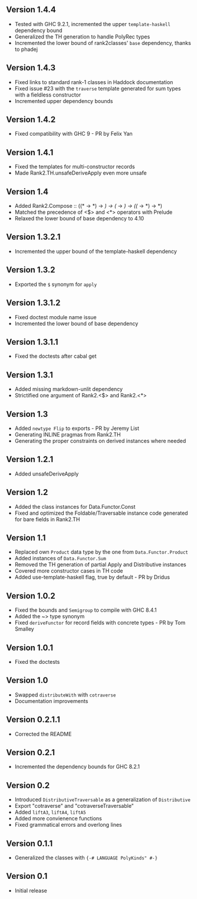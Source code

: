 Version 1.4.4
---------------
* Tested with GHC 9.2.1, incremented the upper `template-haskell` dependency bound
* Generalized the TH generation to handle PolyRec types
* Incremented the lower bound of rank2classes' `base` dependency, thanks to phadej

Version 1.4.3
---------------
* Fixed links to standard rank-1 classes in Haddock documentation
* Fixed issue #23 with the `traverse` template generated for sum types with a fieldless constructor
* Incremented upper dependency bounds

Version 1.4.2
---------------
* Fixed compatibility with GHC 9 - PR by Felix Yan

Version 1.4.1
---------------
* Fixed the templates for multi-constructor records
* Made Rank2.TH.unsafeDeriveApply even more unsafe

Version 1.4
---------------
* Added Rank2.Compose :: ((* -> *) -> *) -> (* -> *) -> ((* -> *) -> *)
* Matched the precedence of <$> and <*> operators with Prelude
* Relaxed the lower bound of base dependency to 4.10

Version 1.3.2.1
---------------
* Incremented the upper bound of the template-haskell dependency

Version 1.3.2
---------------
* Exported the `$` synonym for `apply`

Version 1.3.1.2
---------------
* Fixed doctest module name issue
* Incremented the lower bound of base dependency

Version 1.3.1.1
---------------
* Fixed the doctests after cabal get

Version 1.3.1
---------------
* Added missing markdown-unlit dependency
* Strictified one argument of Rank2.<$> and Rank2.<*>

Version 1.3
---------------
* Added `newtype Flip` to exports - PR by Jeremy List
* Generating INLINE pragmas from Rank2.TH
* Generating the proper constraints on derived instances where needed

Version 1.2.1
---------------
* Added unsafeDeriveApply

Version 1.2
---------------
* Added the class instances for Data.Functor.Const
* Fixed and optimized the Foldable/Traversable instance code generated for bare fields in Rank2.TH

Version 1.1
---------------
* Replaced own `Product` data type by the one from `Data.Functor.Product`
* Added instances of `Data.Functor.Sum`
* Removed the TH generation of partial Apply and Distributive instances
* Covered more constructor cases in TH code
* Added use-template-haskell flag, true by default - PR by Dridus

Version 1.0.2
---------------
* Fixed the bounds and `Semigroup` to compile with GHC 8.4.1
* Added the ~> type synonym
* Fixed `deriveFunctor` for record fields with concrete types - PR by Tom Smalley

Version 1.0.1
---------------
* Fixed the doctests

Version 1.0
---------------
* Swapped `distributeWith` with `cotraverse`
* Documentation improvements

Version 0.2.1.1
---------------
* Corrected the README

Version 0.2.1
---------------
* Incremented the dependency bounds for GHC 8.2.1

Version 0.2
---------------
* Introduced `DistributiveTraversable` as a generalization of `Distributive`
* Export "cotraverse" and "cotraverseTraversable"
* Added `liftA3`, `liftA4`, `liftA5`
* Added more convienence functions
* Fixed grammatical errors and overlong lines

Version 0.1.1
---------------
* Generalized the classes with `{-# LANGUAGE PolyKinds" #-}`

Version 0.1
---------------
* Initial release
